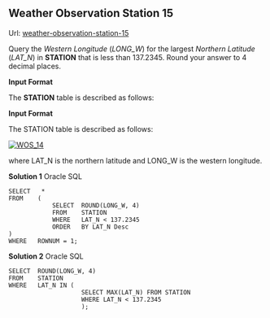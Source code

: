 ## Weather Observation Station 15

Url: [weather-observation-station-15](https://www.hackerrank.com/challenges/weather-observation-station-15/ "weather-observation-station-15")

Query the *Western Longitude* (*LONG_W*) for the largest *Northern Latitude* (*LAT_N*) in **STATION** that is less than 137.2345. Round your answer to 4 decimal places.

**Input Format**

The **STATION** table is described as follows:

**Input Format**

The STATION table is described as follows:

[![WOS_14](https://s3.amazonaws.com/hr-challenge-images/9336/1449345840-5f0a551030-Station.jpg "WOS_14")](13-Station "WOS_14")

where LAT_N is the northern latitude and LONG_W is the western longitude.

**Solution 1** Oracle SQL

    SELECT   *
    FROM    (
                SELECT	ROUND(LONG_W, 4)
                FROM	STATION
                WHERE	LAT_N < 137.2345 
                ORDER	BY LAT_N Desc
    )
    WHERE	ROWNUM = 1;


**Solution 2** Oracle SQL

    SELECT  ROUND(LONG_W, 4)
    FROM    STATION
    WHERE   LAT_N IN (
                        SELECT MAX(LAT_N) FROM STATION
                        WHERE LAT_N < 137.2345
                        );

